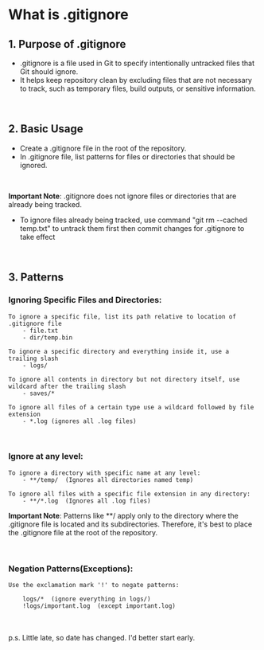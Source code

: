 
# What is .gitignore

## 1. Purpose of .gitignore

- .gitignore is a file used in Git to specify intentionally untracked files that Git should ignore. 
- It helps keep repository clean by excluding files that are not necessary to track, such as temporary files, build outputs, or sensitive information.

<br>

## 2. Basic Usage

- Create a .gitignore file in the root of the repository.
- In .gitignore file, list patterns for files or directories that should be ignored.

<br>

**Important Note**: .gitignore does not ignore files or directories that are already being tracked.

- To ignore files already being tracked, use command "git rm --cached temp.txt" to untrack them first then commit changes for .gitignore to take effect

<br>

## 3. Patterns

### Ignoring Specific Files and Directories:
    To ignore a specific file, list its path relative to location of .gitignore file
        - file.txt
        - dir/temp.bin
        
    To ignore a specific directory and everything inside it, use a trailing slash
        - logs/

    To ignore all contents in directory but not directory itself, use wildcard after the trailing slash
        - saves/*

    To ignore all files of a certain type use a wildcard followed by file extension
        - *.log (ignores all .log files)

<br>

### Ignore at any level: 

    To ignore a directory with specific name at any level:
        - **/temp/  (Ignores all directories named temp)

    To ignore all files with a specific file extension in any directory:
        - **/*.log  (Ignores all .log files)

**Important Note**: Patterns like \*\*/ apply only to the directory where the .gitignore file is located and its subdirectories. Therefore, it's best to place the .gitignore file at the root of the repository.


<br>

### Negation Patterns(Exceptions):

    Use the exclamation mark '!' to negate patterns:

        logs/*  (ignore everything in logs/)
        !logs/important.log  (except important.log)
    
<br>
<br>
p.s. Little late, so date has changed. I'd better start early.
